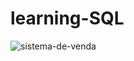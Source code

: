 # learning-SQL

![sistema-de-venda](https://user-images.githubusercontent.com/104803451/198837460-79beb947-6afb-4732-bb3a-350bf3719517.png)
